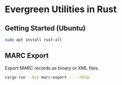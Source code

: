 # Evergreen Utilities in Rust

## Getting Started (Ubuntu)

```sh
sudo apt install rust-all
```

## MARC Export

Export MARC records as binary or XML files.


```sh
cargo run --bin marc-export -- --help
```

